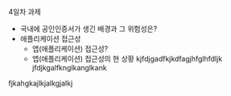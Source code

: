 4일차 과제

* 국내에 공인인증서가 생긴 배경과 그 위험성은?
* 애플리케이션 접근성
  - 앱(애플리케이션) 접근성?
  - 앱(애플리케이션) 접근성의 현 상황
kjfdjgadfkjkdfagjhfglhfdljk
jfdjkgalfknglkanglkank



fjkahgkajlkjalkgjalkj
